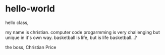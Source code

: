 # hello-world

hello class,

my name is christian. computer code progarmming is very challenging but unique in it's own way.
basketball is life, but is life basketball...?

the boss, Christian Price
